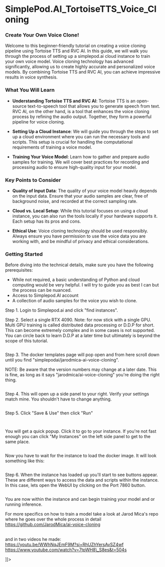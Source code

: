 ﻿# SimplePod.AI_TortoiseTTS_Voice_Cloning

<h3 class="wp-block-heading"><strong>Create Your Own Voice Clone!</strong></h3>

<!-- /wp:heading -->

<!-- wp:paragraph -->

<p>Welcome to this beginner-friendly tutorial on creating a voice cloning pipeline using Tortoise TTS and RVC AI. In this guide, we will walk you through the process of setting up a simplepod.ai cloud instance to train your own voice model. Voice cloning technology has advanced significantly, allowing us to create highly accurate and personalized voice models. By combining Tortoise TTS and RVC AI, you can achieve impressive results in voice synthesis.</p>

<!-- /wp:paragraph -->

<!-- wp:heading {"level":3} -->

<h3 class="wp-block-heading">What You Will Learn</h3>

<!-- /wp:heading -->

<!-- wp:list -->

<ul class="wp-block-list"><!-- wp:list-item -->

<li><strong>Understanding Tortoise TTS and RVC AI</strong>: Tortoise TTS is an open-source text-to-speech tool that allows you to generate speech from text. RVC AI, on the other hand, is a tool that enhances the voice cloning process by refining the audio output. Together, they form a powerful pipeline for voice cloning.</li>

<!-- /wp:list-item --></ul>

<!-- /wp:list -->

<!-- wp:list -->

<ul class="wp-block-list"><!-- wp:list-item {"style":{"spacing":{"padding":{"top":"0","bottom":"0","left":"0","right":"0"}},"border":{"radius":"0px","width":"0px","style":"none"}}} -->

<li style="border-style:none;border-width:0px;border-radius:0px;padding-top:0;padding-right:0;padding-bottom:0;padding-left:0"><strong>Setting Up a Cloud Instance</strong>: We will guide you through the steps to set up a cloud environment where you can run the necessary tools and scripts. This setup is crucial for handling the computational requirements of training a voice model.</li>

<!-- /wp:list-item --></ul>

<!-- /wp:list -->

<!-- wp:list -->

<ul class="wp-block-list"><!-- wp:list-item -->

<li><strong>Training Your Voice Model</strong>: Learn how to gather and prepare audio samples for training. We will cover best practices for recording and processing audio to ensure high-quality input for your model.</li>

<!-- /wp:list-item --></ul>

<!-- /wp:list -->

<!-- wp:heading {"level":3} -->

<h3 class="wp-block-heading">Key Points to Consider</h3>

<!-- /wp:heading -->

<!-- wp:list -->

<ul class="wp-block-list"><!-- wp:list-item -->

<li><strong>Quality of Input Data</strong>: The quality of your voice model heavily depends on the input data. Ensure that your audio samples are clear, free of background noise, and recorded at the correct sampling rate.</li>

<!-- /wp:list-item --></ul>

<!-- /wp:list -->

<!-- wp:list -->

<ul class="wp-block-list"><!-- wp:list-item -->

<li><strong>Cloud vs. Local Setup</strong>: While this tutorial focuses on using a cloud instance, you can also run the tools locally if your hardware supports it. Each setup has its pros and cons.</li>

<!-- /wp:list-item --></ul>

<!-- /wp:list -->

<!-- wp:list -->

<ul class="wp-block-list"><!-- wp:list-item -->

<li><strong>Ethical Use</strong>: Voice cloning technology should be used responsibly. Always ensure you have permission to use the voice data you are working with, and be mindful of privacy and ethical considerations.</li>

<!-- /wp:list-item --></ul>

<!-- /wp:list -->

<!-- wp:heading {"level":3} -->

<h3 class="wp-block-heading">Getting Started</h3>

<!-- /wp:heading -->

<!-- wp:paragraph -->

<p>Before diving into the technical details, make sure you have the following prerequisites:</p>

<!-- /wp:paragraph -->

<!-- wp:list -->

<ul class="wp-block-list"><!-- wp:list-item -->

<li>While not required, a basic understanding of Python and cloud computing would be very helpful. I will try to guide you as best I can but the process can be nuanced.</li>

<!-- /wp:list-item -->

<!-- wp:list-item -->

<li>Access to Simplepod.AI account </li>

<!-- /wp:list-item -->

<!-- wp:list-item -->

<li>A collection of audio samples for the voice you wish to clone.</li>

<!-- /wp:list-item --></ul>

<!-- /wp:list -->

<!-- wp:paragraph -->

<p>Step 1. Login to Simplepod.ai and click "find instances".</p>

<!-- /wp:paragraph -->

<!-- wp:paragraph -->

<p>Step 2. Select a single RTX 4090. Note: for now stick with a single GPU. Multi GPU training is called distributed data processing or D.D.P for short. This can become extremely complex and in some cases is not supported. You can circle back to learn D.D.P at a later time but ultimately is beyond the scope of this tutorial.</p>

<!-- /wp:paragraph -->

<!-- wp:image {"id":47,"sizeSlug":"large","linkDestination":"none"} -->

<figure class="wp-block-image size-large"><img src="https://commandcentersystems.wordpress.com/wp-content/uploads/2024/11/image.png?w=1024" alt="" class="wp-image-47" /></figure>

<!-- /wp:image -->

<!-- wp:paragraph -->

<p></p>

<!-- /wp:paragraph -->

<!-- wp:paragraph -->

<p>Step 3. The docker templates page will pop open and from here scroll down until you find "simplepodai/jarodmica-ai-voice-cloning". </p>

<!-- /wp:paragraph -->

<!-- wp:paragraph -->

<p>NOTE: Be aware that the version numbers may change at a later date. This is fine, as long as it says "jarodmica/ai-voice-cloning" you're doing the right thing.</p>

<!-- /wp:paragraph -->

<!-- wp:image {"id":53,"sizeSlug":"large","linkDestination":"none"} -->

<figure class="wp-block-image size-large"><img src="https://commandcentersystems.wordpress.com/wp-content/uploads/2024/11/image-1.png?w=1024" alt="" class="wp-image-53" /></figure>

<!-- /wp:image -->

<!-- wp:paragraph -->

<p></p>

<!-- /wp:paragraph -->

<!-- wp:paragraph -->

<p>Step 4. This will open up a side panel to your right. Verify your settings match mine. You shouldn't have to change anything.</p>

<!-- /wp:paragraph -->

<!-- wp:image {"id":57,"sizeSlug":"large","linkDestination":"none"} -->

<figure class="wp-block-image size-large"><img src="https://commandcentersystems.wordpress.com/wp-content/uploads/2024/11/image-2.png?w=679" alt="" class="wp-image-57" /></figure>

<!-- /wp:image -->

<!-- wp:paragraph -->

<p>Step 5. Click "Save &amp; Use" then click "Run"</p>

<!-- /wp:paragraph -->

<!-- wp:image {"id":66,"sizeSlug":"large","linkDestination":"none"} -->

<figure class="wp-block-image size-large"><img src="https://commandcentersystems.wordpress.com/wp-content/uploads/2024/11/image-9.png?w=123" alt="" class="wp-image-66" /></figure>

<!-- /wp:image -->

<!-- wp:image {"id":67,"sizeSlug":"large","linkDestination":"none"} -->

<figure class="wp-block-image size-large"><img src="https://commandcentersystems.wordpress.com/wp-content/uploads/2024/11/image-10.png?w=104" alt="" class="wp-image-67" /></figure>

<!-- /wp:image -->

<!-- wp:paragraph -->

<p>You will get a quick popup. Click it to go to your instance. If you're not fast enough you can click "My Instances" on the left side panel to get to the same place.<br></p>

<!-- /wp:paragraph -->

<!-- wp:image {"id":68,"sizeSlug":"large","linkDestination":"none"} -->

<figure class="wp-block-image size-large"><img src="https://commandcentersystems.wordpress.com/wp-content/uploads/2024/11/image-11.png?w=550" alt="" class="wp-image-68" /></figure>

<!-- /wp:image -->

<!-- wp:paragraph -->

<p>Now you have to wait for the instance to load the docker image. It will look something like this:</p>

<!-- /wp:paragraph -->

<!-- wp:image {"id":69,"sizeSlug":"large","linkDestination":"none"} -->

<figure class="wp-block-image size-large"><img src="https://commandcentersystems.wordpress.com/wp-content/uploads/2024/11/image-12.png?w=1024" alt="" class="wp-image-69" /></figure>

<!-- /wp:image -->

<!-- wp:paragraph -->

<p></p>

<!-- /wp:paragraph -->

<!-- wp:paragraph -->

<p>Step 6. When the instance has loaded up you'll start to see buttons appear. These are different ways to access the data and scripts within the instance. In this case, lets open the WebUI by clicking on the Port 7860 button.<br></p>

<!-- /wp:paragraph -->

<!-- wp:image {"id":71,"sizeSlug":"large","linkDestination":"none"} -->

<figure class="wp-block-image size-large"><img src="https://commandcentersystems.wordpress.com/wp-content/uploads/2024/11/image-13.png?w=1024" alt="" class="wp-image-71" /></figure>

<!-- /wp:image -->

<!-- wp:paragraph -->

<p>You are now within the instance and can begin training your model and or running inference. </p>

<!-- /wp:paragraph -->

<!-- wp:paragraph -->

<p>For more specifics on how to train a model take a look at Jarod Mica's repo where he goes over the whole process in detail <br><a href="https://github.com/JarodMica/ai-voice-cloning">https://github.com/JarodMica/ai-voice-cloning</a></p>

<!-- /wp:paragraph -->

<!-- wp:paragraph -->

<p><br>and in two videos he made:<br><a href="https://youtu.be/WWhNqJEmF9M?si=RhUZhYersAvSZ4wf">https://youtu.be/WWhNqJEmF9M?si=RhUZhYersAvSZ4wf</a><br><a href="https://www.youtube.com/watch?v=7tpWH8\_S8es&amp;t=504s">https://www.youtube.com/watch?v=7tpWH8\_S8es&amp;t=504s</a><br></p>

<!-- /wp:paragraph -->]]></content:encoded>

